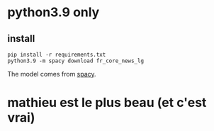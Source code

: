 # python3.9 only

## install
```
pip install -r requirements.txt
python3.9 -m spacy download fr_core_news_lg
```
The model comes from [spacy](https://spacy.io/).  
# mathieu est le plus beau (et c'est vrai)